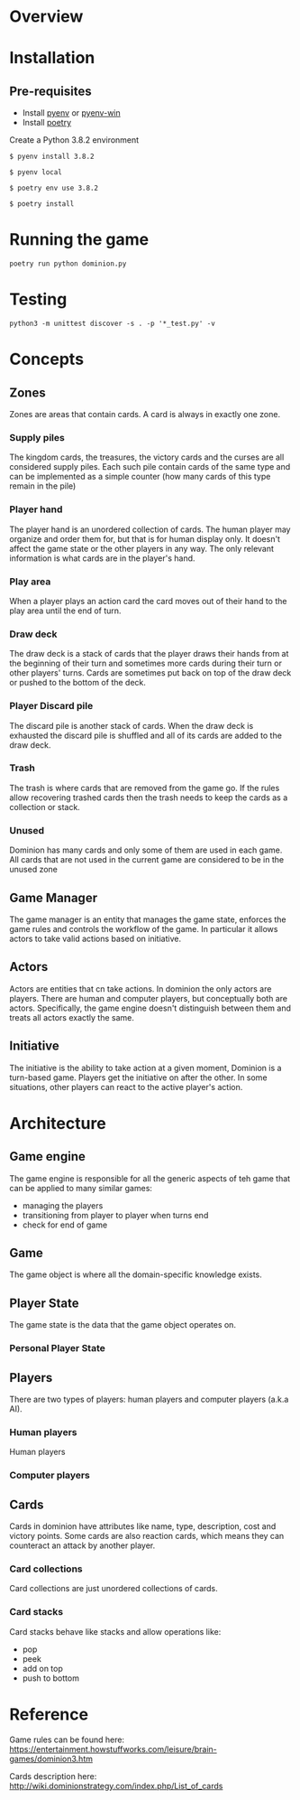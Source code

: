 # Overview


# Installation

## Pre-requisites

- Install [pyenv](https://github.com/pyenv/pyenv) or [pyenv-win](https://github.com/pyenv-win/pyenv-win)
- Install [poetry](https://python-poetry.org/docs/#installation)

Create a Python 3.8.2 environment

```
$ pyenv install 3.8.2

$ pyenv local

$ poetry env use 3.8.2

$ poetry install

```


# Running the game

```
poetry run python dominion.py
```

# Testing

```
python3 -m unittest discover -s . -p '*_test.py' -v
```

# Concepts

## Zones

Zones are areas that contain cards. A card is always in exactly one zone.

### Supply piles

The kingdom cards, the treasures, the victory cards and the curses are all considered supply piles.
Each such pile contain cards of the same type and can be implemented as a simple counter (how many cards
of this type remain in the pile) 

### Player hand

The player hand is an unordered collection of cards. The human player may organize and order them for, but that is
for human display only. It doesn't affect the game state or the other players in any way. The only relevant
information is what cards are in the player's hand.

### Play area

When a player plays an action card the card moves out of their hand to the play area until the end of turn.

### Draw deck

The draw deck is a stack of cards that the player draws their hands from at the beginning of their turn and sometimes more
cards during their turn or other players' turns. Cards are sometimes put back on top of the draw deck or pushed to the
bottom of the deck.

### Player Discard pile

The discard pile is another stack of cards. When the draw deck is exhausted the discard pile is shuffled and all of its
cards are added to the draw deck. 

### Trash

The trash is where cards that are removed from the game go. If the rules allow recovering trashed cards then the trash
needs to keep the cards as a collection or stack.

### Unused

Dominion has many cards and only some of them are used in each game.
All cards that are not used in the current game are considered to be
in the unused zone

## Game Manager

The game manager is an entity that manages the game state, enforces the game rules and
controls the workflow of the game. In particular it allows actors to take valid actions
based on initiative.

## Actors

Actors are entities that cn take actions. In dominion the only actors are players.
There are human and computer players, but conceptually both are actors. Specifically,
the game engine doesn't distinguish between them and treats all actors exactly the same.

## Initiative

The initiative is the ability to take action at a given moment, Dominion is a turn-based game.
Players get the initiative on after the other. In some situations, other players can react to
the active player's action.

# Architecture

## Game engine

The game engine is responsible for all the generic aspects of teh game that can be applied to many similar games:

- managing the players
- transitioning from player to player when turns end
- check for end of game 

## Game

The game object is where all the domain-specific knowledge exists.

## Player State

The game state is the data that the game object operates on.

### Personal Player State


## Players

There are two types of players: human players and computer players (a.k.a AI).

### Human players

Human players

### Computer players

## Cards

Cards in dominion have attributes like name, type, description, cost and victory points. Some cards are also reaction
cards, which means they can counteract an attack by another player.

### Card collections

Card collections are just unordered collections of cards. 

### Card stacks

Card stacks behave like stacks and allow operations like:
- pop
- peek
- add on top
- push to bottom



# Reference

Game rules can be found here:
https://entertainment.howstuffworks.com/leisure/brain-games/dominion3.htm

Cards description here:
http://wiki.dominionstrategy.com/index.php/List_of_cards